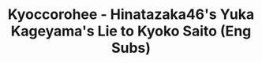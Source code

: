 ---
layout: videojs
title:  Kyoccorohee - Hinatazaka46's Yuka Kageyama's Lie to Kyoko Saito (Eng Subs)
description: >+
    Translation by @sasori39883522

    From "Kyoccorohee" (TV Asahi), November 21, 2022
id: qH7ucsja7sw6
lang: en
subtitles: キョコロヒー日向坂46影山優佳が齊藤京子についていた嘘.en.vtt
video_url: https://www.youtube.com/embed/kIqpM8XgxQw?end=162
thumbnail: https://i.ytimg.com/vi/kIqpM8XgxQw/maxresdefault.jpg
plink: https://hinatacampaign.github.io/kyoccorohee-kage-world-cup.html
---